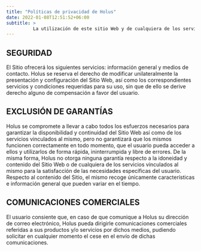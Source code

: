 ```yaml
---
title: "Políticas de privacidad de Holus"
date: 2022-01-08T12:51:52+06:00
subtitle: >
          La utilización de este sitio Web y de cualquiera de los servicios del mismo significa su aceptación como usuario, sin reservas de ninguna clase, de todas y cada una de las presentes condiciones generales.
---
```



## SEGURIDAD
El Sitio ofrecerá los siguientes servicios: información general y medios de contacto. Holus se reserva el derecho de modificar unilateralmente la presentación y configuración del Sitio Web, así como los correspondientes servicios y condiciones requeridas para su uso, sin que de ello se derive derecho alguno de compensación a favor del usuario.


## EXCLUSIÓN DE GARANTÍAS
Holus se compromete a llevar a cabo todos los esfuerzos necesarios para garantizar la disponibilidad y continuidad del Sitio Web así como de los servicios vinculados al mismo, pero no garantizará que los mismos funcionen correctamente en todo momento, que el usuario pueda acceder a ellos y utilizarlos de forma rápida, ininterrumpida y libre de errores. De la misma forma, Holus no otorga ninguna garantía respecto a la idoneidad y contenido del Sitio Web o de cualquiera de los servicios vinculados al mismo para la satisfacción de las necesidades específicas del usuario. Respecto al contenido del Sitio, el mismo recoge únicamente características e información general que pueden variar en el tiempo.


## COMUNICACIONES COMERCIALES
El usuario consiente que, en caso de que comunique a Holus su dirección de correo electrónico, Holus pueda dirigirle comunicaciones comerciales referidas a sus productos y/o servicios por dichos medios, pudiendo solicitar en cualquier momento el cese en el envío de dichas comunicaciones.

